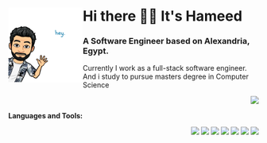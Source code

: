 # Hi there 👋🏼 It's Hameed <img align="left" src="https://github.com/7ameed/7ameed/blob/master/hey.png" width="150">
### A Software Engineer based on Alexandria, Egypt. 

Currently I work as a full-stack software engineer. </br>
And i study to pursue masters degree in Computer Science

<img align="right" src="https://github-readme-stats.vercel.app/api?username=7ameed&show_icons=true&hide_border=true" >
<br/>

**Languages and Tools:** 
<p align="right">
  <img src="https://media3.giphy.com/media/kdFc8fubgS31b8DsVu/giphy.webp" width="50">
  <img src="https://media.giphy.com/media/SU2ic3wTfuC6JhD1lA/giphy.gif" width="50">
  <img src="https://media3.giphy.com/media/ln7z2eWriiQAllfVcn/200w.webp" width="50">
  <img src="https://i.giphy.com/media/LMt9638dO8dftAjtco/200.webp" width="50">
  <img src="https://i.giphy.com/media/eNAsjO55tPbgaor7ma/200w.webp" width="50">
  <img src="https://media.giphy.com/media/kH1DBkPNyZPOk0BxrM/giphy.gif" width="100">
  <img src="https://i.giphy.com/media/IdyAQJVN2kVPNUrojM/200.webp" width="50">
</p>

